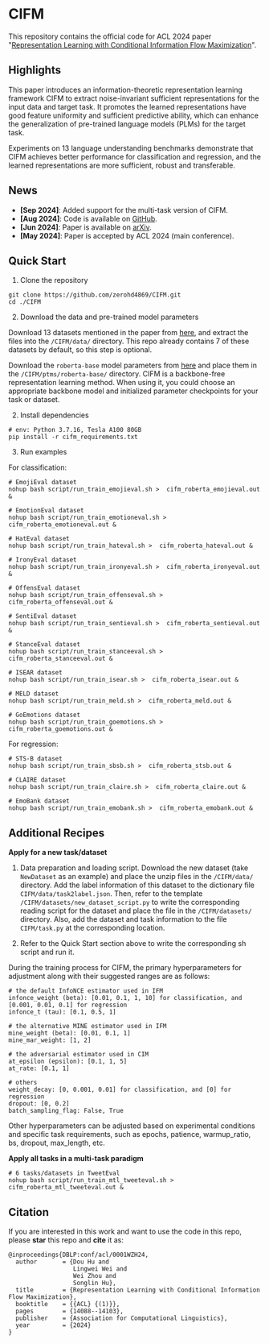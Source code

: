 # CIFM
This repository contains the official code for ACL 2024 paper "[Representation Learning with Conditional Information Flow Maximization](https://aclanthology.org/2024.acl-long.759/)".

## Highlights
This paper introduces an information-theoretic representation learning framework CIFM to extract noise-invariant sufficient representations for the input data and target task. 
It promotes the learned representations have good feature uniformity and sufficient predictive ability, which can enhance the generalization of pre-trained language models (PLMs) for the target task.

Experiments on 13 language understanding benchmarks demonstrate that CIFM achieves better performance for classification and regression, and the learned representations are more sufficient, robust and transferable.

## News
- **[Sep 2024]**: Added support for the multi-task version of CIFM.
- **[Aug 2024]**: Code is available on [GitHub](https://github.com/zerohd4869/CIFM).
- **[Jun 2024]**: Paper is available on [arXiv](https://arxiv.org/abs/2406.05510).
- **[May 2024]**: Paper is accepted by ACL 2024 (main conference).

## Quick Start

1. Clone the repository
```
git clone https://github.com/zerohd4869/CIFM.git
cd ./CIFM
```

2. Download the data and pre-trained model parameters

Download 13 datasets mentioned in the paper from [here](https://drive.google.com/file/d/17Xin3AKF-BCxn1HzKAI4NaOZNYaVesG-/view?usp=sharing), and extract the files into the `/CIFM/data/` directory.
This repo already contains 7 of these datasets by default, so this step is optional.

Download the `roberta-base` model parameters from [here](https://huggingface.co/FacebookAI/roberta-base) and place them in the `/CIFM/ptms/roberta-base/` directory.
CIFM is a backbone-free representation learning method. When using it, you could choose an appropriate backbone model and initialized parameter checkpoints for your task or dataset.

2. Install dependencies
``` 
# env: Python 3.7.16, Tesla A100 80GB
pip install -r cifm_requirements.txt
```

3. Run examples

For classification:
```
# EmojiEval dataset
nohup bash script/run_train_emojieval.sh >  cifm_roberta_emojieval.out &

# EmotionEval dataset
nohup bash script/run_train_emotioneval.sh >  cifm_roberta_emotioneval.out &

# HatEval dataset
nohup bash script/run_train_hateval.sh >  cifm_roberta_hateval.out &

# IronyEval dataset
nohup bash script/run_train_ironyeval.sh >  cifm_roberta_ironyeval.out &

# OffensEval dataset
nohup bash script/run_train_offenseval.sh >  cifm_roberta_offenseval.out &

# SentiEval dataset
nohup bash script/run_train_sentieval.sh >  cifm_roberta_sentieval.out &

# StanceEval dataset
nohup bash script/run_train_stanceeval.sh >  cifm_roberta_stanceeval.out &

# ISEAR dataset
nohup bash script/run_train_isear.sh >  cifm_roberta_isear.out &

# MELD dataset
nohup bash script/run_train_meld.sh >  cifm_roberta_meld.out &

# GoEmotions dataset
nohup bash script/run_train_goemotions.sh >  cifm_roberta_goemotions.out &
```

For regression:
```
# STS-B dataset
nohup bash script/run_train_sbsb.sh >  cifm_roberta_stsb.out &

# CLAIRE dataset
nohup bash script/run_train_claire.sh >  cifm_roberta_claire.out &

# EmoBank dataset
nohup bash script/run_train_emobank.sh >  cifm_roberta_emobank.out &
```

## Additional Recipes

**Apply for a new task/dataset**

1. Data preparation and loading script. Download the new dataset (take `NewDataset` as an example) and place the unzip files in the `/CIFM/data/` directory. Add the label information of this dataset to the dictionary file `CIFM/data/task2label.json`.
Then, refer to the template `/CIFM/datasets/new_dataset_script.py` to write the corresponding reading script for the dataset and place the file in the `/CIFM/datasets/` directory. Also, add the dataset and task information to the file `CIFM/task.py` at the corresponding location.

2. Refer to the Quick Start section above to write the corresponding sh script and run it.

During the training process for CIFM, the primary hyperparameters for adjustment along with their suggested ranges are as follows:
```
# the default InfoNCE estimator used in IFM
infonce_weight (beta): [0.01, 0.1, 1, 10] for classification, and [0.001, 0.01, 0.1] for regression
infonce_t (tau): [0.1, 0.5, 1]

# the alternative MINE estimator used in IFM
mine_weight (beta): [0.01, 0.1, 1]
mine_mar_weight: [1, 2]

# the adversarial estimator used in CIM
at_epsilon (epsilon): [0.1, 1, 5] 
at_rate: [0.1, 1]

# others
weight_decay: [0, 0.001, 0.01] for classification, and [0] for regression
dropout: [0, 0.2]
batch_sampling_flag: False, True
```
Other hyperparameters can be adjusted based on experimental conditions and specific task requirements, such as epochs, patience, warmup_ratio, bs, dropout, max_length, etc.


**Apply all tasks in a multi-task paradigm**

```
# 6 tasks/datasets in TweetEval
nohup bash script/run_train_mtl_tweeteval.sh >  cifm_roberta_mtl_tweeteval.out &
```

## Citation

If you are interested in this work and want to use the code in this repo, please **star** this repo and **cite** it as:

```
@inproceedings{DBLP:conf/acl/0001WZH24,
  author       = {Dou Hu and
                  Lingwei Wei and
                  Wei Zhou and
                  Songlin Hu},
  title        = {Representation Learning with Conditional Information Flow Maximization},
  booktitle    = {{ACL} {(1)}},
  pages        = {14088--14103},
  publisher    = {Association for Computational Linguistics},
  year         = {2024}
}
```